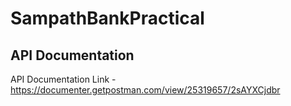 # SampathBankPractical

## API Documentation
API Documentation Link - https://documenter.getpostman.com/view/25319657/2sAYXCjdbr
